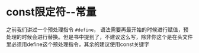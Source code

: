 # const限定符--常量
之前我们讲过一个预处理指令 ```#define```， 语法需要再最开始的时候进行赋值，预处理的时候会进行替换。但是书中提到了，不建议这么写，除非你这个是在头文件里必须用define这个预处理指令，其余的建议使用const关键字